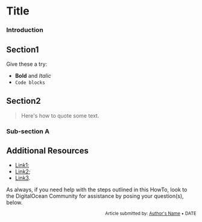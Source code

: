 Title
=====

### Introduction

## Section1

Give these a try:

- **Bold** and *Italic*
- ```Code blocks```

## Section2

> Here's how to quote some text.

### Sub-section A

## Additional Resources

* [Link1]();
* [Link2]();
* [Link3]().

As always, if you need help with the steps outlined in this HowTo, look to the DigitalOcean Community for assistance by posing your question(s), below.

<p><div style="text-align: right; font-size:smaller;">Article submitted by: <a href="https://plus.google.com/21-digit_Google+_Profile_ID_number?rel=author" target="_blank">Author's Name</a> &bull; DATE</div></p>
